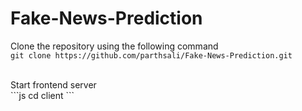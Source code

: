 # Fake-News-Prediction

Clone the repository using the following command <br>
`git clone https://github.com/parthsali/Fake-News-Prediction.git`

<br>
Start frontend server <br>
```js
cd client
```

